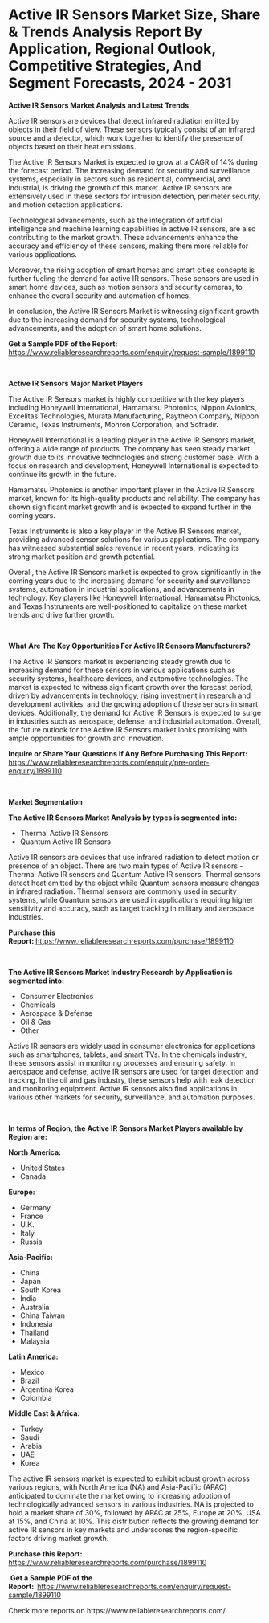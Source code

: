<p><h1>Active IR Sensors Market Size, Share & Trends Analysis Report By Application, Regional Outlook, Competitive Strategies, And Segment Forecasts, 2024 - 2031</h1></p><p><strong>Active IR Sensors Market Analysis and Latest Trends</strong></p>
<p><p>Active IR sensors are devices that detect infrared radiation emitted by objects in their field of view. These sensors typically consist of an infrared source and a detector, which work together to identify the presence of objects based on their heat emissions.</p><p>The Active IR Sensors Market is expected to grow at a CAGR of 14% during the forecast period. The increasing demand for security and surveillance systems, especially in sectors such as residential, commercial, and industrial, is driving the growth of this market. Active IR sensors are extensively used in these sectors for intrusion detection, perimeter security, and motion detection applications.</p><p>Technological advancements, such as the integration of artificial intelligence and machine learning capabilities in active IR sensors, are also contributing to the market growth. These advancements enhance the accuracy and efficiency of these sensors, making them more reliable for various applications.</p><p>Moreover, the rising adoption of smart homes and smart cities concepts is further fueling the demand for active IR sensors. These sensors are used in smart home devices, such as motion sensors and security cameras, to enhance the overall security and automation of homes.</p><p>In conclusion, the Active IR Sensors Market is witnessing significant growth due to the increasing demand for security systems, technological advancements, and the adoption of smart home solutions.</p></p>
<p><strong>Get a Sample PDF of the Report:&nbsp;</strong> <a href="https://www.reliableresearchreports.com/enquiry/request-sample/1899110">https://www.reliableresearchreports.com/enquiry/request-sample/1899110</a></p>
<p>&nbsp;</p>
<p><strong>Active IR Sensors Major Market Players</strong></p>
<p><p>The Active IR Sensors market is highly competitive with the key players including Honeywell International, Hamamatsu Photonics, Nippon Avionics, Excelitas Technologies, Murata Manufacturing, Raytheon Company, Nippon Ceramic, Texas Instruments, Monron Corporation, and Sofradir.</p><p>Honeywell International is a leading player in the Active IR Sensors market, offering a wide range of products. The company has seen steady market growth due to its innovative technologies and strong customer base. With a focus on research and development, Honeywell International is expected to continue its growth in the future.</p><p>Hamamatsu Photonics is another important player in the Active IR Sensors market, known for its high-quality products and reliability. The company has shown significant market growth and is expected to expand further in the coming years.</p><p>Texas Instruments is also a key player in the Active IR Sensors market, providing advanced sensor solutions for various applications. The company has witnessed substantial sales revenue in recent years, indicating its strong market position and growth potential.</p><p>Overall, the Active IR Sensors market is expected to grow significantly in the coming years due to the increasing demand for security and surveillance systems, automation in industrial applications, and advancements in technology. Key players like Honeywell International, Hamamatsu Photonics, and Texas Instruments are well-positioned to capitalize on these market trends and drive further growth.</p></p>
<p>&nbsp;</p>
<p><strong>What Are The Key Opportunities For Active IR Sensors Manufacturers?</strong></p>
<p><p>The Active IR Sensors market is experiencing steady growth due to increasing demand for these sensors in various applications such as security systems, healthcare devices, and automotive technologies. The market is expected to witness significant growth over the forecast period, driven by advancements in technology, rising investment in research and development activities, and the growing adoption of these sensors in smart devices. Additionally, the demand for Active IR Sensors is expected to surge in industries such as aerospace, defense, and industrial automation. Overall, the future outlook for the Active IR Sensors market looks promising with ample opportunities for growth and innovation.</p></p>
<p><strong>Inquire or Share Your Questions If Any Before Purchasing This Report:</strong> <a href="https://www.reliableresearchreports.com/enquiry/pre-order-enquiry/1899110">https://www.reliableresearchreports.com/enquiry/pre-order-enquiry/1899110</a></p>
<p>&nbsp;</p>
<p><strong>Market Segmentation</strong></p>
<p><strong>The Active IR Sensors Market Analysis by types is segmented into:</strong></p>
<p><ul><li>Thermal Active IR Sensors</li><li>Quantum Active IR Sensors</li></ul></p>
<p><p>Active IR sensors are devices that use infrared radiation to detect motion or presence of an object. There are two main types of Active IR sensors - Thermal Active IR sensors and Quantum Active IR sensors. Thermal sensors detect heat emitted by the object while Quantum sensors measure changes in infrared radiation. Thermal sensors are commonly used in security systems, while Quantum sensors are used in applications requiring higher sensitivity and accuracy, such as target tracking in military and aerospace industries.</p></p>
<p><strong>Purchase this Report:&nbsp;</strong><a href="https://www.reliableresearchreports.com/purchase/1899110">https://www.reliableresearchreports.com/purchase/1899110</a></p>
<p>&nbsp;</p>
<p><strong>The Active IR Sensors Market Industry Research by Application is segmented into:</strong></p>
<p><ul><li>Consumer Electronics</li><li>Chemicals</li><li>Aerospace & Defense</li><li>Oil & Gas</li><li>Other</li></ul></p>
<p><p>Active IR sensors are widely used in consumer electronics for applications such as smartphones, tablets, and smart TVs. In the chemicals industry, these sensors assist in monitoring processes and ensuring safety. In aerospace and defense, active IR sensors are used for target detection and tracking. In the oil and gas industry, these sensors help with leak detection and monitoring equipment. Active IR sensors also find applications in various other markets for security, surveillance, and automation purposes.</p></p>
<p>&nbsp;</p>
<p><strong>In terms of Region, the Active IR Sensors Market Players available by Region are:</strong></p>
<p>
    <p> <strong> North America: </strong>
        <ul>
            <li>United States</li>
            <li>Canada</li>
        </ul>
        </p> 
    <p> <strong> Europe: </strong>
        <ul>
            <li>Germany</li>
            <li>France</li>
            <li>U.K.</li>
            <li>Italy</li>
            <li>Russia</li>
        </ul>
        </p> 
    <p> <strong> Asia-Pacific: </strong>
        <ul>
            <li>China</li>
            <li>Japan</li>
            <li>South Korea</li>
            <li>India</li>
            <li>Australia</li>
            <li>China Taiwan</li>
            <li>Indonesia</li>
            <li>Thailand</li>
            <li>Malaysia</li>
        </ul>
        </p> 
    <p> <strong> Latin America: </strong>
        <ul>
            <li>Mexico</li>
            <li>Brazil</li>
            <li>Argentina Korea</li>
            <li>Colombia</li>
        </ul>
        </p> 
    <p> <strong> Middle East & Africa: </strong>
        <ul>
            <li>Turkey</li>
            <li>Saudi</li>
            <li>Arabia</li>
            <li>UAE</li>
            <li>Korea</li>
        </ul>
    </p>
    </p>
<p><p>The active IR sensors market is expected to exhibit robust growth across various regions, with North America (NA) and Asia-Pacific (APAC) anticipated to dominate the market owing to increasing adoption of technologically advanced sensors in various industries. NA is projected to hold a market share of 30%, followed by APAC at 25%, Europe at 20%, USA at 15%, and China at 10%. This distribution reflects the growing demand for active IR sensors in key markets and underscores the region-specific factors driving market growth.</p></p>
<p><strong>Purchase this Report: </strong><a href="https://www.reliableresearchreports.com/purchase/1899110">https://www.reliableresearchreports.com/purchase/1899110</a></p>
<p>&nbsp;<strong>Get a Sample PDF of the Report:&nbsp;&nbsp;</strong><a href="https://www.reliableresearchreports.com/enquiry/request-sample/1899110">https://www.reliableresearchreports.com/enquiry/request-sample/1899110</a></p>
<p><strong></strong></p>
<p>Check more reports on https://www.reliableresearchreports.com/</p>